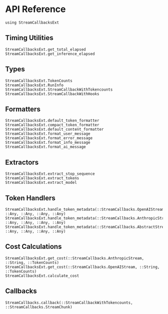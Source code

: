 # API Reference

```@setup
using StreamCallbacksExt
```

## Timing Utilities

```@docs
StreamCallbacksExt.get_total_elapsed
StreamCallbacksExt.get_inference_elapsed
```

## Types

```@docs
StreamCallbacksExt.TokenCounts
StreamCallbacksExt.RunInfo
StreamCallbacksExt.StreamCallbackWithTokencounts
StreamCallbacksExt.StreamCallbackWithHooks
```

## Formatters

```@docs
StreamCallbacksExt.default_token_formatter
StreamCallbacksExt.compact_token_formatter
StreamCallbacksExt.default_content_formatter
StreamCallbacksExt.format_user_message
StreamCallbacksExt.format_error_message
StreamCallbacksExt.format_info_message
StreamCallbacksExt.format_ai_message
```

## Extractors

```@docs
StreamCallbacksExt.extract_stop_sequence
StreamCallbacksExt.extract_tokens
StreamCallbacksExt.extract_model
```

## Token Handlers

```@docs
StreamCallbacksExt.handle_token_metadata(::StreamCallbacks.OpenAIStream, ::Any, ::Any, ::Any, ::Any)
StreamCallbacksExt.handle_token_metadata(::StreamCallbacks.AnthropicStream, ::Any, ::Any, ::Any, ::Any)
StreamCallbacksExt.handle_token_metadata(::StreamCallbacks.AbstractStreamFlavor, ::Any, ::Any, ::Any, ::Any)
```

## Cost Calculations

```@docs
StreamCallbacksExt.get_cost(::StreamCallbacks.AnthropicStream, ::String, ::TokenCounts)
StreamCallbacksExt.get_cost(::StreamCallbacks.OpenAIStream, ::String, ::TokenCounts)
StreamCallbacksExt.calculate_cost
```

## Callbacks

```@docs
StreamCallbacks.callback(::StreamCallbackWithTokencounts, ::StreamCallbacks.StreamChunk)
```


